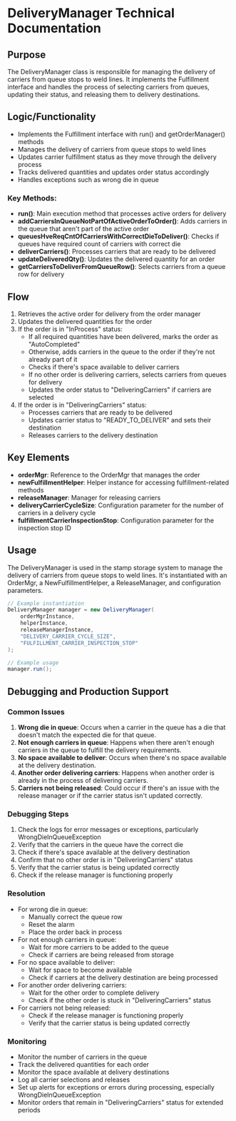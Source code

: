 # DeliveryManager Technical Documentation

## Purpose
The DeliveryManager class is responsible for managing the delivery of carriers from queue stops to weld lines. It implements the Fulfillment interface and handles the process of selecting carriers from queues, updating their status, and releasing them to delivery destinations.

## Logic/Functionality
- Implements the Fulfillment interface with run() and getOrderManager() methods
- Manages the delivery of carriers from queue stops to weld lines
- Updates carrier fulfillment status as they move through the delivery process
- Tracks delivered quantities and updates order status accordingly
- Handles exceptions such as wrong die in queue

### Key Methods:
- **run()**: Main execution method that processes active orders for delivery
- **addCarriersInQueueNotPartOfActiveOrderToOrder()**: Adds carriers in the queue that aren't part of the active order
- **queuesHveReqCntOfCarriersWithCorrectDieToDeliver()**: Checks if queues have required count of carriers with correct die
- **deliverCarriers()**: Processes carriers that are ready to be delivered
- **updateDeliveredQty()**: Updates the delivered quantity for an order
- **getCarriersToDeliverFromQueueRow()**: Selects carriers from a queue row for delivery

## Flow
1. Retrieves the active order for delivery from the order manager
2. Updates the delivered quantities for the order
3. If the order is in "InProcess" status:
   - If all required quantities have been delivered, marks the order as "AutoCompleted"
   - Otherwise, adds carriers in the queue to the order if they're not already part of it
   - Checks if there's space available to deliver carriers
   - If no other order is delivering carriers, selects carriers from queues for delivery
   - Updates the order status to "DeliveringCarriers" if carriers are selected
4. If the order is in "DeliveringCarriers" status:
   - Processes carriers that are ready to be delivered
   - Updates carrier status to "READY_TO_DELIVER" and sets their destination
   - Releases carriers to the delivery destination

## Key Elements
- **orderMgr**: Reference to the OrderMgr that manages the order
- **newFulfillmentHelper**: Helper instance for accessing fulfillment-related methods
- **releaseManager**: Manager for releasing carriers
- **deliveryCarrierCycleSize**: Configuration parameter for the number of carriers in a delivery cycle
- **fulfillmentCarrierInspectionStop**: Configuration parameter for the inspection stop ID

## Usage
The DeliveryManager is used in the stamp storage system to manage the delivery of carriers from queue stops to weld lines. It's instantiated with an OrderMgr, a NewFulfillmentHelper, a ReleaseManager, and configuration parameters.

```java
// Example instantiation
DeliveryManager manager = new DeliveryManager(
    orderMgrInstance,
    helperInstance,
    releaseManagerInstance,
    "DELIVERY_CARRIER_CYCLE_SIZE",
    "FULFILLMENT_CARRIER_INSPECTION_STOP"
);

// Example usage
manager.run();
```

## Debugging and Production Support

### Common Issues
1. **Wrong die in queue**: Occurs when a carrier in the queue has a die that doesn't match the expected die for that queue.
2. **Not enough carriers in queue**: Happens when there aren't enough carriers in the queue to fulfill the delivery requirements.
3. **No space available to deliver**: Occurs when there's no space available at the delivery destination.
4. **Another order delivering carriers**: Happens when another order is already in the process of delivering carriers.
5. **Carriers not being released**: Could occur if there's an issue with the release manager or if the carrier status isn't updated correctly.

### Debugging Steps
1. Check the logs for error messages or exceptions, particularly WrongDieInQueueException
2. Verify that the carriers in the queue have the correct die
3. Check if there's space available at the delivery destination
4. Confirm that no other order is in "DeliveringCarriers" status
5. Verify that the carrier status is being updated correctly
6. Check if the release manager is functioning properly

### Resolution
- For wrong die in queue:
  - Manually correct the queue row
  - Reset the alarm
  - Place the order back in process
- For not enough carriers in queue:
  - Wait for more carriers to be added to the queue
  - Check if carriers are being released from storage
- For no space available to deliver:
  - Wait for space to become available
  - Check if carriers at the delivery destination are being processed
- For another order delivering carriers:
  - Wait for the other order to complete delivery
  - Check if the other order is stuck in "DeliveringCarriers" status
- For carriers not being released:
  - Check if the release manager is functioning properly
  - Verify that the carrier status is being updated correctly

### Monitoring
- Monitor the number of carriers in the queue
- Track the delivered quantities for each order
- Monitor the space available at delivery destinations
- Log all carrier selections and releases
- Set up alerts for exceptions or errors during processing, especially WrongDieInQueueException
- Monitor orders that remain in "DeliveringCarriers" status for extended periods